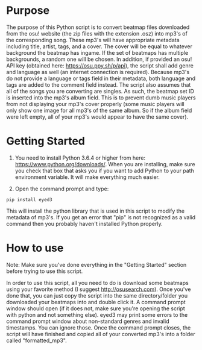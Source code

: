 # Purpose

The purpose of this Python script is to convert beatmap files downloaded from the osu! website (the zip files with the extension .osz) into mp3's of the corresponding song. These mp3's will have appropriate metadata including title, artist, tags, and a cover. The cover will be equal to whatever background the beatmap has ingame. If the set of beatmaps has multiple backgrounds, a random one will be chosen. In addition, if provided an osu! API key (obtained here: https://osu.ppy.sh/p/api), the script shall add genre and language as well (an internet connection is required). Because mp3's do not provide a language or tags field in their metadata, both language and tags are added to the comment field instead. The script also assumes that all of the songs you are converting are singles. As such, the beatmap set ID is inserted into the mp3's album field. This is to prevent dumb music players from not displaying your mp3's cover properly (some music players will only show one image for all mp3's of the same album. So if the album field were left empty, all of your mp3's would appear to have the same cover).

# Getting Started

1) You need to install Python 3.6.4 or higher from here: https://www.python.org/downloads/. When you are installing, make sure you check that box that asks you if you want to add Python to your path environment variable. It will make everything much easier.

2) Open the command prompt and type:

`
pip install eyed3
`

This will install the python library that is used in this script to modify the metadata of mp3's. If you get an error that "pip" is not recognized as a valid command then you probably haven't installed Python properly.

# How to use

Note: Make sure you've done everything in the "Getting Started" section before trying to use this script.

In order to use this script, all you need to do is download some beatmaps using your favorite method (I suggest http://osusearch.com). Once you've done that, you can just copy the script into the same directory/folder you downloaded your beatmaps into and double click it. A command prompt window should open (if it does not, make sure you're opening the script with python and not something else). eyed3 may print some errors to the command prompt window about non-standard genres and invalid timestamps. You can ignore those. Once the command prompt closes, the script will have finished and copied all of your converted mp3's into a folder called "formatted_mp3".
